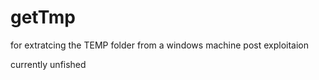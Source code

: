 # getTmp
for extratcing the TEMP folder from a windows machine post exploitaion


currently unfished  
